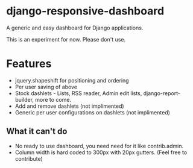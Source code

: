 django-responsive-dashboard
===========================

A generic and easy dashboard for Django applications.

This is an experiment for now. Please don't use.

# Features
- jquery.shapeshift for positioning and ordering
- Per user saving of above
- Stock dashlets - Lists, RSS reader, Admin edit lists, django-report-builder, more to come.
- Add and remove dashlets (not implimented)
- Generic per user configurations on dashlets (not implimented)

## What it can't do
- No ready to use dashboard, you need need for it like contrib.admin.
- Column width is hard coded to 300px with 20px gutters. (Feel free to contribute)
